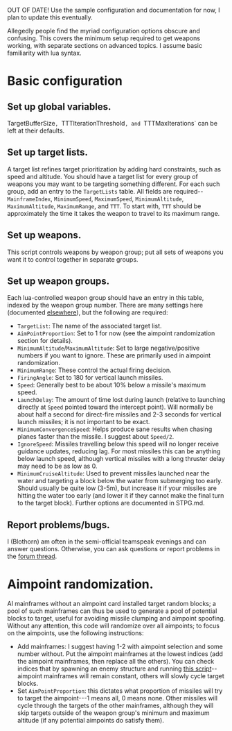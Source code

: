OUT OF DATE! Use the sample configuration and documentation for now, I plan to update this eventually.

Allegedly people find the myriad configuration options obscure and confusing. This covers the minimum setup required to get weapons working, with separate sections on advanced topics. I assume basic familiarity with lua syntax.

# Basic configuration
## Set up global variables.
TargetBufferSize`, `TTTIterationThreshold`, and `TTTMaxIterations` can be left at their defaults.

## Set up target lists.
A target list refines target prioritization by adding hard constraints, such as speed and altitude. You should have a target list for every group of weapons you may want to be targeting something different. For each such group, add an entry to the `TargetLists` table. All fields are required--`MainframeIndex`, `MinimumSpeed`, `MaximumSpeed`, `MinimumAltitude`, `MaximumAltitude`, `MaximumRange`, and `TTT`. To start with, `TTT` should be approximately the time it takes the weapon to travel to its maximum range.
## Set up weapons.
This script controls weapons by weapon group; put all sets of weapons you want it to control together in separate groups.
## Set up weapon groups.
Each lua-controlled weapon group should have an entry in this table, indexed by the weapon group number. There are many settings here (documented [elsewhere](https://github.com/Blothorn/FTD/blob/master/WeaponGuidance/STPG.md)), but the following are required:
+ `TargetList`: The name of the associated target list.
+ `AimPointProportion`: Set to 1 for now (see the aimpoint randomization section for details).
+ `MinimumAltitude`/`MaximumAltitude`: Set to large negative/positive numbers if you want to ignore. These are primarily used in aimpoint randomization.
+ `MinimumRange`: These control the actual firing decision.
+ `FiringAngle`: Set to 180 for vertical launch missiles.
+ `Speed`: Generally best to be about 10% below a missile's maximum speed.
+ `LaunchDelay`: The amount of time lost during launch (relative to launching directly at `Speed` pointed toward the intercept point). Will normally be about half a second for direct-fire missiles and 2-3 seconds for vertical launch missiles; it is not important to be exact.
+ `MinimumConvergenceSpeed`: Helps produce sane results when chasing planes faster than the missile. I suggest about `Speed/2`.
+ `IgnoreSpeed`: Missiles travelling below this speed will no longer receive guidance updates, reducing lag. For most missiles this can be anything below launch speed, although vertical missiles with a long thruster delay may need to be as low as 0.
+ `MinimumCruiseAltitude`: Used to prevent missiles launched near the water and targeting a block below the water from submerging too early. Should usually be quite low (3-5m), but increase it if your missiles are hitting the water too early (and lower it if they cannot make the final turn to the target block).
Further options are documented in STPG.md.
## Report problems/bugs.
I (Blothorn) am often in the semi-official teamspeak evenings and can answer questions. Otherwise, you can ask questions or report problems in the [forum thread](http://www.fromthedepthsgame.com/forum/showthread.php?tid=8960).

# Aimpoint randomization.
AI mainframes without an aimpoint card installed target random blocks; a pool of such mainframes can thus be used to generate a pool of potential blocks to target, useful for avoiding missile clumping and aimpoint spoofing. Without any attention, this code will randomize over all aimpoints; to focus on the aimpoints, use the following instructions:
+ Add mainframes: I suggest having 1-2 with aimpoint selection and some number without. Put the aimpoint mainframes at the lowest indices (add the aimpoint mainframes, then replace all the others). You can check indices that by spawning an enemy structure and running [this script](https://raw.githubusercontent.com/Blothorn/FTD/master/Utilities/MainframeIdentification.txt)--aimpoint mainframes will remain constant, others will slowly cycle target blocks.
+ Set `AimPointProportion`: this dictates what proportion of missiles will try to target the aimpoint---1 means all, 0 means none. Other missiles will cycle through the targets of the other mainframes, although they will skip targets outside of the weapon group's minimum and maximum altitude (if any potential aimpoints do satisfy them).
